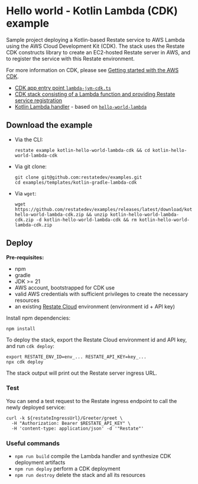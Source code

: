 # Hello world - Kotlin Lambda (CDK) example

Sample project deploying a Kotlin-based Restate service to AWS Lambda using the AWS Cloud Development Kit (CDK).
The stack uses the Restate CDK constructs library to create an EC2-hosted Restate server in AWS, and to register the
service with this Restate environment.

For more information on CDK, please see [Getting started with the AWS CDK](https://docs.aws.amazon.com/cdk/v2/guide/getting_started.html).

* [CDK app entry point `lambda-jvm-cdk.ts`](bin/lambda-jvm-cdk.ts)
* [CDK stack consisting of a Lambda function and providing Restate service registration](cdk/lambda-jvm-cdk-stack.ts)
* [Kotlin Lambda handler](lambda) - based on [`hello-world-lambda`](../hello-world-lambda)

## Download the example

- Via the CLI:
    ```shell
    restate example kotlin-hello-world-lambda-cdk && cd kotlin-hello-world-lambda-cdk
    ```

- Via git clone:
    ```shell
    git clone git@github.com:restatedev/examples.git
    cd examples/templates/kotlin-gradle-lambda-cdk
    ```

- Via `wget`:
    ```shell
    wget https://github.com/restatedev/examples/releases/latest/download/kotlin-hello-world-lambda-cdk.zip && unzip kotlin-hello-world-lambda-cdk.zip -d kotlin-hello-world-lambda-cdk && rm kotlin-hello-world-lambda-cdk.zip
    ```

## Deploy

**Pre-requisites:**

* npm
* gradle
* JDK >= 21
* AWS account, bootstrapped for CDK use
* valid AWS credentials with sufficient privileges to create the necessary resources
* an existing [Restate Cloud](https://restate.dev) environment (environment id + API key)

Install npm dependencies:

```shell
npm install
```

To deploy the stack, export the Restate Cloud environment id and API key, and run `cdk deploy`:

```shell
export RESTATE_ENV_ID=env_... RESTATE_API_KEY=key_...
npx cdk deploy
```

The stack output will print out the Restate server ingress URL.

### Test

You can send a test request to the Restate ingress endpoint to call the newly deployed service:

```shell
curl -k ${restateIngressUrl}/Greeter/greet \
  -H "Authorization: Bearer $RESTATE_API_KEY" \
  -H 'content-type: application/json' -d '"Restate"'
```

### Useful commands

* `npm run build`    compile the Lambda handler and synthesize CDK deployment artifacts
* `npm run deploy`   perform a CDK deployment
* `npm run destroy`  delete the stack and all its resources